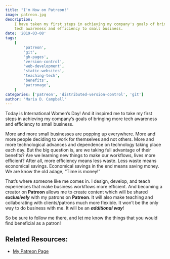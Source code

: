 ```yaml
---
title: "I'm Now on Patreon!"
image: patreon.jpg
description:
    I have taken my first steps in achieving my company's goals of bringing more
    tech awareness and efficiency to small business.
date: '2019-03-08'
tags:
    [
        'patreon',
        'git',
        'gh-pages',
        'version-control',
        'web-development',
        'static-websites',
        'teaching-tech',
        'benefits',
        'patronage',
    ]
categories: ['patreon', 'distributed-version-control', 'git']
author: 'Maria D. Campbell'
---
```


Today is International Women’s Day! And it inspired me to take my first steps in
achieving my company’s goals of bringing more tech awareness and efficiency to
small business.

More and more small businesses are popping up everywhere. More and more people
deciding to work for themselves and not others. More and more technological
advances and dependence on technology taking place each day. But the big
question is, are we taking full advantage of their benefits? Are we learning new
things to make our workflows, lives more efficient? After all, more efficiency
means less waste. Less waste means economical savings. Economical savings in the
end means saving money. We are know the old adage, “Time is money!”

That’s where someone like me comes in. I design, develop, and teach experiences
that make business workflows more efficient. And becoming a creator on
**Patreon** allows me to create content which will be shared **_exclusively_**
with my patrons on **Patreon**. It will also make teaching and collaborating
with clients/patrons much more flexible. It won’t be the only way to do business
with me. It will be an **_additional way_**!

So be sure to follow me there, and let me know the things that you would find
beneficial as a patron!

## Related Resources:

-   [My Patreon Page](https://www.patreon.com/interglobalmedia)
